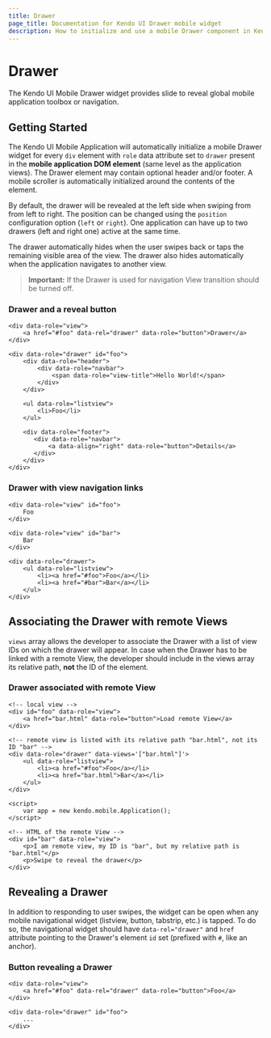 ```yaml
---
title: Drawer
page_title: Documentation for Kendo UI Drawer mobile widget
description: How to initialize and use a mobile Drawer component in Kendo UI Mobile framework.
---
```


# Drawer

The Kendo UI Mobile Drawer widget provides slide to reveal global mobile application toolbox or navigation.

## Getting Started

The Kendo UI Mobile Application will automatically initialize a mobile Drawer widget for every `div` element with `role` data attribute set to `drawer` present in the **mobile application DOM element** (same level as the application views).
The Drawer element may contain optional header and/or footer. A mobile scroller is automatically initialized around the contents of the element.

By default, the drawer will be revealed at the left side when swiping from from left to right.  The position can be changed using the `position` configuration option (`left` or `right`). One application can have up to two drawers (left and right one) active at the same time.

The drawer automatically hides when the user swipes back or taps the remaining visible area of the view. The drawer also hides automatically when the application navigates to another view.

> **Important:** If the Drawer is used for navigation View transition should be turned off.

### Drawer and a reveal button

    <div data-role="view">
        <a href="#foo" data-rel="drawer" data-role="button">Drawer</a>
    </div>

    <div data-role="drawer" id="foo">
        <div data-role="header">
            <div data-role="navbar">
                <span data-role="view-title">Hello World!</span>
            </div>
        </div>

        <ul data-role="listview">
            <li>Foo</li>
        </ul>

        <div data-role="footer">
           <div data-role="navbar">
               <a data-align="right" data-role="button">Details</a>
           </div>
        </div>
    </div>


### Drawer with view navigation links

    <div data-role="view" id="foo">
        Foo
    </div>

    <div data-role="view" id="bar">
        Bar
    </div>

    <div data-role="drawer">
        <ul data-role="listview">
            <li><a href="#foo">Foo</a></li>
            <li><a href="#bar">Bar</a></li>
        </ul>
    </div>

## Associating the Drawer with remote Views

`views` array allows the developer to associate the Drawer with a list of view IDs on which the drawer will appear. In case when the Drawer has to be linked with a remote View, the developer should include in the views array its relative path, **not** the ID of the element.

### Drawer associated with remote View

    <!-- local view -->
    <div id="foo" data-role="view">
        <a href="bar.html" data-role="button">Load remote View</a>
    </div>

    <!-- remote view is listed with its relative path "bar.html", not its ID "bar" -->
    <div data-role="drawer" data-views='["bar.html"]'>
        <ul data-role="listview">
            <li><a href="#foo">Foo</a></li>
            <li><a href="bar.html">Bar</a></li>
        </ul>
    </div>

    <script>
        var app = new kendo.mobile.Application();
    </script>

    <!-- HTML of the remote View -->
    <div id="bar" data-role="view">
        <p>I am remote view, my ID is "bar", but my relative path is "bar.html"</p>
        <p>Swipe to reveal the drawer</p>
    </div>

## Revealing a Drawer

In addition to responding to user swipes, the widget can be open when any mobile navigational widget (listview, button, tabstrip, etc.) is tapped.
To do so, the navigational widget should have `data-rel="drawer"` and `href` attribute pointing to the Drawer's element `id` set (prefixed with `#`, like an anchor).

### Button revealing a Drawer

    <div data-role="view">
        <a href="#foo" data-rel="drawer" data-role="button">Foo</a>
    </div>

    <div data-role="drawer" id="foo">
        ...
    </div>
